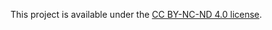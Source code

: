 This project is available under the [CC BY-NC-ND 4.0 license](https://creativecommons.org/licenses/by-nc-nd/4.0/). 
